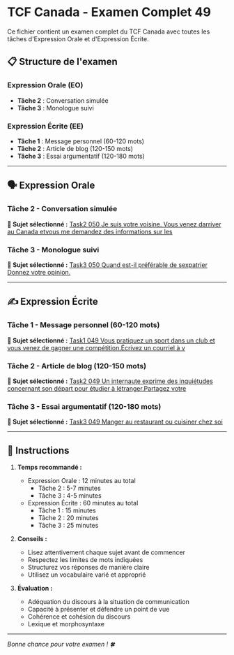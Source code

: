 # TCF Canada - Examen Complet 49

Ce fichier contient un examen complet du TCF Canada avec toutes les tâches d'Expression Orale et d'Expression Écrite.

## 📋 Structure de l'examen

### Expression Orale (EO)
- **Tâche 2** : Conversation simulée
- **Tâche 3** : Monologue suivi

### Expression Écrite (EE)  
- **Tâche 1** : Message personnel (60-120 mots)
- **Tâche 2** : Article de blog (120-150 mots)
- **Tâche 3** : Essai argumentatif (120-180 mots)

---

## 🗣️ Expression Orale

### Tâche 2 - Conversation simulée

**📄 Sujet sélectionné :** [Task2 050 Je suis votre voisine. Vous venez darriver au Canada etvous me demandez des informations sur les](../tcf_canada/eo/task2/task2_050_Je_suis_votre_voisine._Vous_venez_darriver_au_Canada_etvous_me_demandez_des_informations_sur_les.md)

### Tâche 3 - Monologue suivi

**📄 Sujet sélectionné :** [Task3 050 Quand est-il préférable de sexpatrier Donnez votre opinion.](../tcf_canada/eo/task3/task3_050_Quand_est-il_préférable_de_sexpatrier_Donnez_votre_opinion..md)

---

## ✍️ Expression Écrite

### Tâche 1 - Message personnel (60-120 mots)

**📄 Sujet sélectionné :** [Task1 049 Vous pratiquez un sport dans un club et vous venez de gagner une compétition.Écrivez un courriel à v](../tcf_canada/ee/task1/task1_049_Vous_pratiquez_un_sport_dans_un_club_et_vous_venez_de_gagner_une_compétition.Écrivez_un_courriel_à_v.md)

### Tâche 2 - Article de blog (120-150 mots)

**📄 Sujet sélectionné :** [Task2 049 Un internaute exprime des inquiétudes concernant son départ pour étudier à létranger.Partagez votre](../tcf_canada/ee/task2/task2_049_Un_internaute_exprime_des_inquiétudes_concernant_son_départ_pour_étudier_à_létranger.Partagez_votre.md)

### Tâche 3 - Essai argumentatif (120-180 mots)

**📄 Sujet sélectionné :** [Task3 049 Manger au restaurant ou cuisiner chez soi](../tcf_canada/ee/task3/task3_049_Manger_au_restaurant_ou_cuisiner_chez_soi.md)

---

## 📝 Instructions

1. **Temps recommandé :**
   - Expression Orale : 12 minutes au total
     - Tâche 2 : 5-7 minutes
     - Tâche 3 : 4-5 minutes
   - Expression Écrite : 60 minutes au total
     - Tâche 1 : 15 minutes
     - Tâche 2 : 20 minutes  
     - Tâche 3 : 25 minutes

2. **Conseils :**
   - Lisez attentivement chaque sujet avant de commencer
   - Respectez les limites de mots indiquées
   - Structurez vos réponses de manière claire
   - Utilisez un vocabulaire varié et approprié

3. **Évaluation :**
   - Adéquation du discours à la situation de communication
   - Capacité à présenter et défendre un point de vue
   - Cohérence et cohésion du discours
   - Lexique et morphosyntaxe

---

*Bonne chance pour votre examen ! 🍀*
